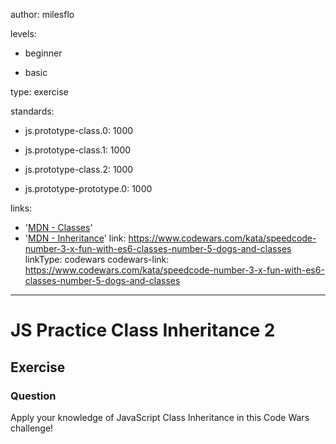 author: milesflo

levels:

  - beginner

  - basic

type: exercise

standards:

  - js.prototype-class.0: 1000

  - js.prototype-class.1: 1000

  - js.prototype-class.2: 1000

  - js.prototype-prototype.0: 1000

links:

  - '[MDN - Classes](https://developer.mozilla.org/en-US/docs/Web/JavaScript/Reference/Classes)'
  - '[MDN - Inheritance](https://developer.mozilla.org/en-US/docs/Learn/JavaScript/Objects/Inheritance)'
link: https://www.codewars.com/kata/speedcode-number-3-x-fun-with-es6-classes-number-5-dogs-and-classes
linkType: codewars
codewars-link: https://www.codewars.com/kata/speedcode-number-3-x-fun-with-es6-classes-number-5-dogs-and-classes

---
# JS Practice Class Inheritance 2
## Exercise
### Question

Apply your knowledge of JavaScript Class Inheritance in this Code Wars challenge!

